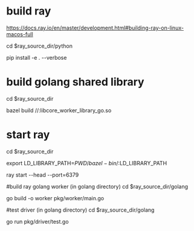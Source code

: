 # build ray
https://docs.ray.io/en/master/development.html#building-ray-on-linux-macos-full

cd $ray_source_dir/python

pip install -e . --verbose

# build golang shared library
cd $ray_source_dir

bazel build //:libcore_worker_library_go.so

# start ray
cd $ray_source_dir

export LD_LIBRARY_PATH=${PWD}/bazel-bin/:$LD_LIBRARY_PATH

ray start --head --port=6379

#build ray golang worker (in golang directory)
cd $ray_source_dir/golang

go build -o worker pkg/worker/main.go

#test driver (in golang directory)
cd $ray_source_dir/golang

go run pkg/driver/test.go
